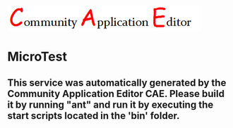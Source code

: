 ![CAE](https://github.com/patricia-cae/microservice-93/blob/master/img/logo.png)  

MicroTest
===================


This service was automatically generated by the Community Application Editor CAE. Please build it by running "ant" and run it by executing the start scripts located in the 'bin' folder.
---------------
